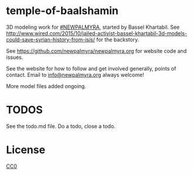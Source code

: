 # temple-of-baalshamin

3D modeling work for [#NEWPALMYRA](http://newpalmyra.org), started by Bassel Khartabil. See <http://www.wired.com/2015/10/jailed-activist-bassel-khartabil-3d-models-could-save-syrian-history-from-isis/> for the backstory.

See <https://github.com/newpalmyra/newpalmyra.org> for website code and issues.

See the website for how to follow and get involved generally, points of contact. Email to <info@newpalmyra.org> always welcome!

More model files added ongoing.

# TODOS

See the todo.md file. Do a todo, close a todo.

# License

[CC0](https://creativecommons.org/publicdomain/zero/1.0/)

